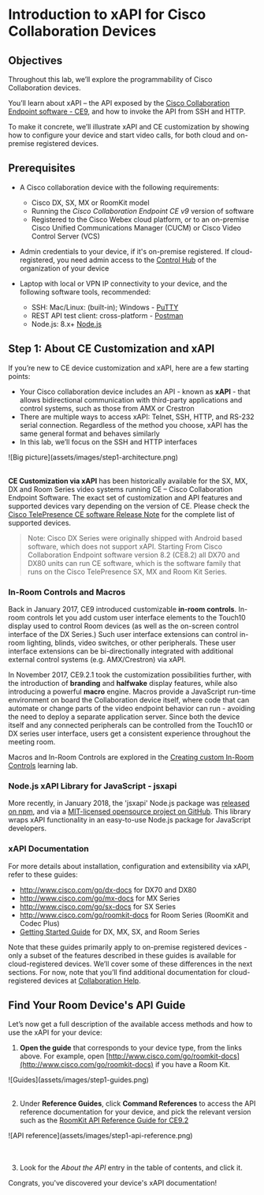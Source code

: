 # Introduction to xAPI for Cisco Collaboration Devices

## Objectives

Throughout this lab, we’ll explore the programmability of Cisco Collaboration devices.

You’ll learn about xAPI – the API exposed by the [Cisco Collaboration Endpoint software - CE9](https://www.cisco.com/c/dam/en/us/td/docs/telepresence/endpoint/software/ce9/release-notes/ce-software-release-notes-ce9.pdf), and how to invoke the API from SSH and HTTP.

To make it concrete, we’ll illustrate xAPI and CE customization by showing how to configure your device and start video calls, for both cloud and on-premise registered devices.


## Prerequisites

* A Cisco collaboration device with the following requirements:
  - Cisco DX, SX, MX or RoomKit model
  - Running the _Cisco Collaboration Endpoint CE v9_ version of software
  - Registered to the Cisco Webex cloud platform, or to an on-premise Cisco Unified Communications Manager (CUCM) or Cisco Video Control Server (VCS)

* Admin credentials to your device, if it's on-premise registered. If cloud-registered, you need admin access to the [Control Hub](https://admin.webex.com/login) of the organization of your device

* Laptop with local or VPN IP connectivity to your device, and the following software tools, recommended:
  - SSH: Mac/Linux: (built-in); Windows - [PuTTY](https://www.putty.org/)
  - REST API test client: cross-platform - [Postman](https://www.getpostman.com/)
  - Node.js: 8.x+ [Node.js](https://nodejs.org/en/)


## Step 1: About CE Customization and xAPI

If you’re new to CE device customization and xAPI, here are a few starting points:
- Your Cisco collaboration device includes an API - known as **xAPI** - that allows bidirectional communication with third-party applications and control systems, such as those from AMX or Crestron
- There are multiple ways to access xAPI: Telnet, SSH, HTTP, and RS-232 serial connection. Regardless of the method you choose, xAPI has the same general format and behaves similarly
- In this lab, we’ll focus on the SSH and HTTP interfaces

<div align="left">![Big picture](assets/images/step1-architecture.png)</div><br/>

**CE Customization via xAPI** has been historically available for the SX, MX, DX and Room Series video systems running CE – Cisco Collaboration Endpoint Software.
The exact set of customization and API features and supported devices vary depending on the version of CE. Please check the [Cisco TelePresence CE software Release Note](https://www.cisco.com/c/dam/en/us/td/docs/telepresence/endpoint/software/ce9/release-notes/ce-software-release-notes-ce9.pdf) for the complete list of supported devices.

>Note: Cisco DX Series were originally shipped with Android based software, which does not support xAPI. Starting From Cisco Collaboration Endpoint software version 8.2 (CE8.2) all DX70 and DX80 units can run CE software, which is the software family that runs on the Cisco TelePresence SX, MX and Room Kit Series.


### In-Room Controls and Macros

Back in January 2017, CE9 introduced customizable **in-room controls**. In-room controls let you add custom user interface elements to the Touch10 display used to control Room devices (as well as the on-screen control interface of the DX Series.) Such user interface extensions can control in-room lighting, blinds, video switches, or other peripherals. These user interface extensions can be bi-directionally integrated with additional external control systems (e.g. AMX/Crestron) via xAPI.

In November 2017, CE9.2.1 took the customization possibilities further, with the introduction of **branding** and **halfwake** display features, while also introducing a powerful **macro** engine. Macros provide a JavaScript run-time environment on board the Collaboration device itself, where code that can automate or change parts of the video endpoint behavior can run - avoiding the need to deploy a separate application server. Since both the device itself and any connected peripherals can be controlled from the Touch10 or DX series user interface, users get a consistent experience throughout the meeting room.

Macros and In-Room Controls are explored in the [Creating custom In-Room Controls](https://learninglabs.cisco.com/lab/collab-xapi-controls/step/1) learning lab.


### Node.js xAPI Library for JavaScript - jsxapi

More recently, in January 2018, the 'jsxapi' Node.js package was [released on npm](https://www.npmjs.com/package/jsxapi), and via a [MIT-licensed opensource project on GitHub](https://github.com/cisco-ce/jsxapi). This library wraps xAPI functionality in an easy-to-use Node.js package for JavaScript developers.


### xAPI Documentation

For more details about installation, configuration and extensibility via xAPI, refer to these guides:
- http://www.cisco.com/go/dx-docs for DX70 and DX80
- http://www.cisco.com/go/mx-docs for MX Series
- http://www.cisco.com/go/sx-docs for SX Series
- http://www.cisco.com/go/roomkit-docs for Room Series (RoomKit and Codec Plus)
- [Getting Started Guide](https://www.cisco.com/c/dam/en/us/td/docs/telepresence/endpoint/ce92/dx70-dx80-sx10-sx20-sx80-mx200g2-mx300g2-mx700-mx800-room-kit-getting-started-guide-ce92.pdf) for DX, MX, SX, and Room Series

Note that these guides primarily apply to on-premise registered devices - only a subset of the features described in these guides is available for cloud-registered devices. We’ll cover some of these differences in the next sections. For now, note that you’ll find additional documentation for cloud-registered devices at [Collaboration Help](https://collaborationhelp.cisco.com/article/en-us/jkhs20).


## Find Your Room Device's API Guide

Let’s now get a full description of the available access methods and how to use the xAPI for your device:

1. **Open the guide** that corresponds to your device type, from the links above. For example, open [http://www.cisco.com/go/roomkit-docs](http://www.cisco.com/go/roomkit-docs) if you have a Room Kit.
  <div align="left">![Guides](assets/images/step1-guides.png)</div><br/>

2. Under **Reference Guides**, click **Command References** to access the API reference documentation for your device, and pick the relevant version such as the [RoomKit API Reference Guide for CE9.2](https://www.cisco.com/c/dam/en/us/td/docs/telepresence/endpoint/ce92/room-kit-api-reference-guide-ce92.pdf)
  <div align="left">![API reference](assets/images/step1-api-reference.png)</div><br/><br/>

3. Look for the _About the API_ entry in the table of contents, and click it.

Congrats, you've discovered your device's xAPI documentation!
